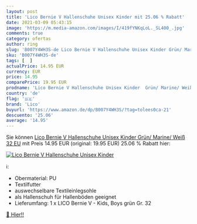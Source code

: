 ```yaml
---
layout: post
title: 'Lico Bernie V Hallenschuhe Unisex Kinder mit 25.06 % Rabatt'
date: 2021-03-09 05:43:15
image: 'https://m.media-amazon.com/images/I/419fYNKqLoL._SL400_.jpg'
comments: true
category: ofertas
author: ring
slug: 'B007Y4WH3S-de Lico Bernie V Hallenschuhe Unisex Kinder Grün/ Marine/...'
sku: 'B007Y4WH3S-de'
tags: [  ]
actualPrice: 14.95 EUR
currency: EUR
price: 14.95
comparePrice: 19.95 EUR
prodname: 'Lico Bernie V Hallenschuhe Unisex Kinder  Grün/ Marine/ Weiß  32 EU'
country: 'de'
flag: '🇩🇪'
brand: 'Lico'
buyurl: 'https://www.amazon.de/dp/B007Y4WH3S/?tag=tolees0ca-21'
descuento: '25.06'
average: '14.95'
---
```


Sie können [Lico Bernie V Hallenschuhe Unisex Kinder  Grün/ Marine/ Weiß  32 EU](https://www.amazon.de/dp/B007Y4WH3S/?tag=tolees0ca-21) mit Preis 14.95 EUR (original: 19.95 EUR) 25.06 % Rabatt hier:

[![Lico Bernie V Hallenschuhe Unisex Kinder](https://m.media-amazon.com/images/I/419fYNKqLoL._SL400_.jpg)](https://www.amazon.de/dp/B007Y4WH3S/?tag=tolees0ca-21)

ℹ️:

- Obermaterial: PU
- Textilfutter
- auswechselbare Textileinlegsohle
- als Hallenschuh für Hallenböden geeignet
- Lieferumfang: 1 x LICO Bernie V - Kids, Boys grün Gr. 32

[🛒 Hier!!](https://www.amazon.de/dp/B007Y4WH3S/?tag=tolees0ca-21)
